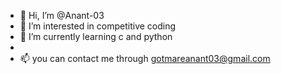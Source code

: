- 👋 Hi, I’m @Anant-03
- 👀 I’m interested in competitive coding
- 🌱 I’m currently learning c and python 
- 
- 📫 you can contact me through gotmareanant03@gmail.com

<!---
Anant-03/Anant-03 is a ✨ special ✨ repository because its `README.md` (this file) appears on your GitHub profile.
You can click the Preview link to take a look at your changes.
--->
